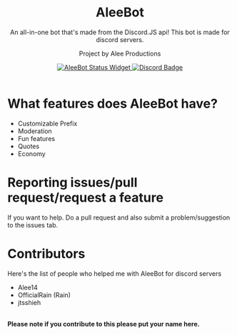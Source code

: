<div align="center">
  <h1>AleeBot</h1>
  <p>An all-in-one bot that's made from the Discord.JS api! This bot is made for discord servers.</p>
  <p>Project by Alee Productions</p>
<a href="https://discordbots.org/bot/282547024547545109"><img src="https://discordbots.org/api/widget/status/282547024547545109.svg" alt="AleeBot Status Widget" />
  </a><a href="https://discord.gg/EFhRDqG"><img src="https://img.shields.io/discord/243022206437687296.svg?colorB=7289DA&label=discord" alt="Discord Badge"> </a>
 </div>
<br>
<h1>What features does AleeBot have?</h1>
<ul>
  <li>Customizable Prefix</li>
  <li>Moderation</li>
  <li>Fun features</li>
  <li>Quotes</li>
  <li>Economy</li>
</ul>
<h1>Reporting issues/pull request/request a feature</h1>
<p>If you want to help. Do a pull request and also submit a problem/suggestion to the issues tab.</p>
<h1>Contributors</h1>
<p>Here's the list of people who helped me with AleeBot for discord servers</p>
<ul>
  <li>Alee14</li>
  <li>OfficialRain (Rain)</li>
  <li>jtsshieh</li>
</ul>
<br>
<b>Please note if you contribute to this please put your name here.</b>
